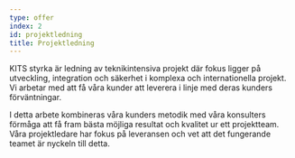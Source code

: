 ```yaml
---
type: offer
index: 2
id: projektledning
title: Projektledning
---
```


KITS styrka är ledning av teknikintensiva projekt där fokus ligger på utveckling, integration och säkerhet i komplexa och internationella projekt. Vi arbetar med att få våra kunder att leverera i linje med deras kunders förväntningar.

I detta arbete kombineras våra kunders metodik med våra konsulters förmåga att få fram bästa möjliga resultat och kvalitet ur ett projektteam. Våra projektledare har fokus på leveransen och vet att det fungerande teamet är nyckeln till detta.
